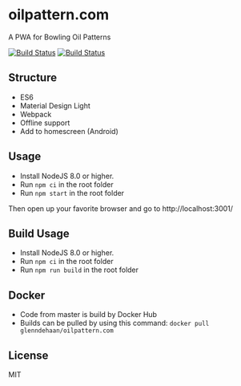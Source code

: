 # oilpattern.com

A PWA for Bowling Oil Patterns

[![Build Status](https://img.shields.io/docker/cloud/build/glenndehaan/oilpattern.com.svg)](https://hub.docker.com/r/glenndehaan/oilpattern.com) [![Build Status](https://img.shields.io/docker/cloud/automated/glenndehaan/oilpattern.com.svg)](https://hub.docker.com/r/glenndehaan/oilpattern.com)

## Structure
- ES6
- Material Design Light
- Webpack
- Offline support
- Add to homescreen (Android)

## Usage
- Install NodeJS 8.0 or higher.
- Run `npm ci` in the root folder
- Run `npm start` in the root folder

Then open up your favorite browser and go to http://localhost:3001/

## Build Usage
- Install NodeJS 8.0 or higher.
- Run `npm ci` in the root folder
- Run `npm run build` in the root folder

## Docker
- Code from master is build by Docker Hub
- Builds can be pulled by using this command: `docker pull glenndehaan/oilpattern.com`

## License

MIT
